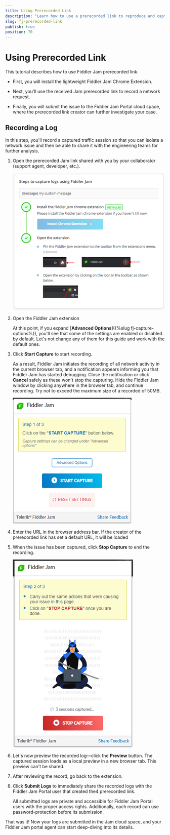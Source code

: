 ```yaml
---
title: Using Prerecorded Link
description: "Learn how to use a prerecorded link to reproduce and capture logs with the Fiddler Jam extension easily."
slug: fj-prerecorded-link
publish: true
position: 70
---
```


# Using Prerecorded Link

This tutorial describes how to use Fiddler Jam prerecorded link.

- First, you will install the lightweight Fiddler Jam Chrome Extension.

- Next, you'll use the received Jam prerecorded link to record a network request.

- Finally, you will submit the issue to the Fiddler Jam Portal cloud space, where the prerecorded link creator can further investigate your case.  


## Recording a Log

In this step, you'll record a captured traffic session so that you can isolate a network issue and then be able to share it with the engineering teams for further analysis.  

1. Open the prerecorded Jam link shared with you by your collaborator (support agent, developer, etc.).

    ![Prerecorded link initial screen](../images/ext/prerecorded/prerecorded-000.png)


1. Open the Fiddler Jam extension 

    At this point, if you expand [**Advanced Options**]({%slug fj-capture-options%}), you'll see that some of the settings are enabled or disabled by default. Let's not change any of them for this guide and work with the default ones.

1. Click **Start Capture** to start recording.

    As a result, Fiddler Jam initiates the recording of all network activity in the current browser tab, and a notification appears informing you that Fiddler Jam has started debugging. Close the notification or click **Cancel** safely as these won't stop the capturing. Hide the Fiddler Jam window by clicking anywhere in the browser tab, and continue recording. Try not to exceed the maximum size of a recorded of 50MB.

    ![Start capture](../images/ext/prerecorded/prerecorded-001.png)

1. Enter the URL in the browser address bar. If the creator of the prerecorded link has set a default URL, it will be loaded

1. When the issue has been captured, click **Stop Capture** to end the recording.

    ![Stop capture](../images/ext/prerecorded/prerecorded-002.png)

1. Let's now preview the recorded log&mdash;click the **Preview** button. The captured session loads as a local preview in a new browser tab. This preview can't be shared.

1. After reviewing the record, go back to the extension.

1. Click **Submit Logs** to immediately share the recorded logs with the Fiddler Jam Portal user that created the4 prerecorded link.

    All submitted logs are private and accessible for Fiddler Jam Portal users with the proper access rights. Additionally, each record can use password-protection before its submission.

That was it! Now your logs are submitted in the Jam cloud space, and your Fiddler Jam portal agent can start deep-diving into its details.